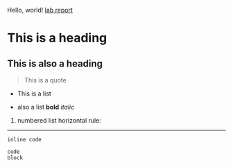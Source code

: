 Hello, world! [lab report](https://github.com/FusaishiHaruaki/cse15l-lab-reports/blob/main/lab-report-w1.md)
# This is a heading
## This is also a heading
> This is a quote
* This is a list
- also a list
**bold**
*italic*
1. numbered list
horizontal rule: 
---
`inline code `
```
code 
block
```

